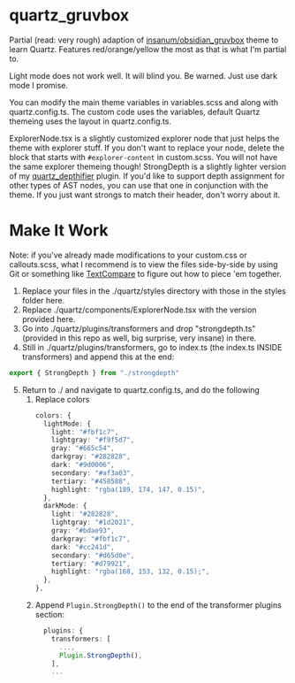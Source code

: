 # quartz_gruvbox
Partial (read: very rough) adaption of [insanum/obsidian_gruvbox](https://github.com/insanum/obsidian_gruvbox) theme to learn Quartz. Features red/orange/yellow the most as that is what I'm partial to.

Light mode does not work well. It will blind you. Be warned. Just use dark mode I promise.

You can modify the main theme variables in variables.scss and along with quartz.config.ts. The custom code uses the variables, default Quartz themeing uses the layout in quartz.config.ts.

ExplorerNode.tsx is a slightly customized explorer node that just helps the theme with explorer stuff. If you don't want to replace your node, delete the block that starts with `#explorer-content` in custom.scss. You will not have the same explorer themeing though! StrongDepth is a slightly lighter version of my [quartz_depthifier](https://github.com/tyrekosi/quartz_depthifier) plugin. If you'd like to support depth assignment for other types of AST nodes, you can use that one in conjunction with the theme. If you just want strongs to match their header, don't worry about it.

# Make It Work
Note: if you've already made modifications to your custom.css or callouts.scss, what I recommend is to view the files side-by-side by using Git or something like [TextCompare](https://www.textcompare.org/css/) to figure out how to piece 'em together.

1. Replace your files in the ./quartz/styles directory with those in the styles folder here.
2. Replace ./quartz/components/ExplorerNode.tsx with the version provided here.
3. Go into ./quartz/plugins/transformers and drop "strongdepth.ts" (provided in this repo as well, big surprise, very insane) in there.
4. Still in ./quartz/plugins/transformers, go to index.ts (the index.ts INSIDE transformers) and append this at the end:
   
```ts
export { StrongDepth } from "./strongdepth"
```

5. Return to ./ and navigate to quartz.config.ts, and do the following
   1. Replace colors
      ```ts
      colors: {
        lightMode: {
          light: "#fbf1c7",
          lightgray: "#f9f5d7",
          gray: "#665c54",
          darkgray: "#282828",
          dark: "#9d0006",
          secondary: "#af3a03",
          tertiary: "#458588",
          highlight: "rgba(189, 174, 147, 0.15)",
        },
        darkMode: {
          light: "#282828",
          lightgray: "#1d2021",
          gray: "#bdae93",
          darkgray: "#fbf1c7",
          dark: "#cc241d",
          secondary: "#d65d0e",
          tertiary: "#d79921",
          highlight: "rgba(168, 153, 132, 0.15);",
        },
      },
      ```
   2. Append `Plugin.StrongDepth()` to the end of the transformer plugins section:
      ```ts
        plugins: {
          transformers: [
            ...,
            Plugin.StrongDepth(),
          ],
          ...    
      ```
